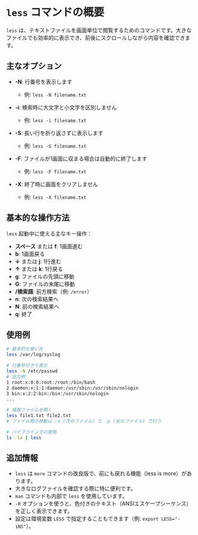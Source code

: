 # `less` コマンドの概要

`less` は、テキストファイルを画面単位で閲覧するためのコマンドです。大きなファイルでも効率的に表示でき、前後にスクロールしながら内容を確認できます。

## 主なオプション

- **-N**: 行番号を表示します
  - 例: `less -N filename.txt`

- **-i**: 検索時に大文字と小文字を区別しません
  - 例: `less -i filename.txt`

- **-S**: 長い行を折り返さずに表示します
  - 例: `less -S filename.txt`

- **-F**: ファイルが1画面に収まる場合は自動的に終了します
  - 例: `less -F filename.txt`

- **-X**: 終了時に画面をクリアしません
  - 例: `less -X filename.txt`

## 基本的な操作方法

`less` 起動中に使える主なキー操作：

- **スペース** または **f**: 1画面進む
- **b**: 1画面戻る
- **↓** または **j**: 1行進む
- **↑** または **k**: 1行戻る
- **g**: ファイルの先頭に移動
- **G**: ファイルの末尾に移動
- **/検索語**: 前方検索（例: `/error`）
- **n**: 次の検索結果へ
- **N**: 前の検索結果へ
- **q**: 終了

## 使用例

```bash
# 基本的な使い方
less /var/log/syslog

# 行番号付きで表示
less -N /etc/passwd
# 出力例
1 root:x:0:0:root:/root:/bin/bash
2 daemon:x:1:1:daemon:/usr/sbin:/usr/sbin/nologin
3 bin:x:2:2:bin:/bin:/usr/sbin/nologin
...

# 複数ファイルを開く
less file1.txt file2.txt
# ファイル間の移動は :n (次のファイル) と :p (前のファイル) で行う

# パイプラインでの使用
ls -la | less
```

## 追加情報

- `less` は `more` コマンドの改良版で、前にも戻れる機能（less is more）があります。
- 大きなログファイルを確認する際に特に便利です。
- `man` コマンドも内部で `less` を使用しています。
- `-R` オプションを使うと、色付きのテキスト（ANSIエスケープシーケンス）を正しく表示できます。
- 設定は環境変数 `LESS` で指定することもできます（例: `export LESS="-iNS"`）。